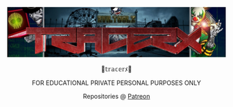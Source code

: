 <img src="https://github.com/traserx/traserx/blob/main/et.png">
<p align="center">
  🎈𝕥𝕣𝕒𝕔𝕖𝕣ﾒ🤡
</p>
<p align="center">
FOR EDUCATIONAL PRIVATE PERSONAL PURPOSES ONLY
</p>
<p align="center">
Repositories @ <a href="https://www.patreon.com/tracerx">Patreon</a>
</p>
